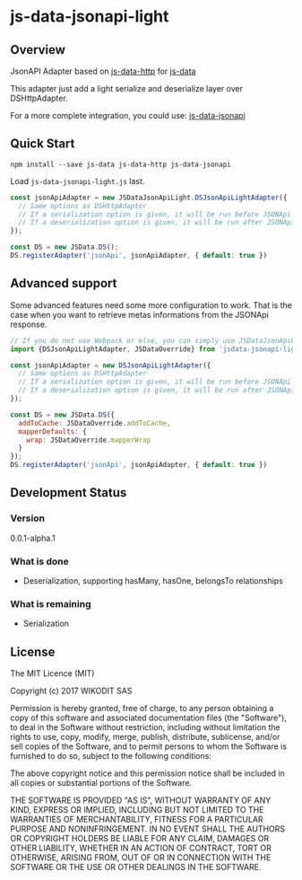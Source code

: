 # js-data-jsonapi-light

## Overview

JsonAPI Adapter based on [js-data-http](https://github.com/js-data/js-data-http) for [js-data](http://www.js-data.io)

This adapter just add a light serialize and deserialize layer over DSHttpAdapter.

For a more complete integration, you could use: [js-data-jsonapi](https://github.com/BlairAllegroTech/js-data-jsonapi)

## Quick Start

`npm install --save js-data js-data-http js-data-jsonapi`

Load `js-data-jsonapi-light.js` last.

```js
const jsonApiAdapter = new JSDataJsonApiLight.DSJsonApiLightAdapter({
  // Same options as DSHttpAdapter
  // If a serialization option is given, it will be run before JSONApi serialization has occured
  // If a deserialization option is given, it will be run after JSONApi deserialization has occured
});

const DS = new JSData.DS();
DS.registerAdapter('jsonApi', jsonApiAdapter, { default: true })
```

## Advanced support

Some advanced features need some more configuration to work. That is the case when you want to retrieve metas informations from the JSONApi response.

```js
// If you do not use Webpack or else, you can simply use JSDataJsonApiLight.DSJsonApiLightAdapter or JSDataJsonApiLight.JSDataOverride instead
import {DSJsonApiLightAdapter, JSDataOverride} from 'jsdata-jsonapi-light'

const jsonApiAdapter = new DSJsonApiLightAdapter({
  // Same options as DSHttpAdapter
  // If a serialization option is given, it will be run before JSONApi serialization has occured
  // If a deserialization option is given, it will be run after JSONApi deserialization has occured
});

const DS = new JSData.DS({
  addToCache: JSDataOverride.addToCache,
  mapperDefaults: {
    wrap: JSDataOverride.mapperWrap
  }
});
DS.registerAdapter('jsonApi', jsonApiAdapter, { default: true })
```


## Development Status

### Version

0.0.1-alpha.1

### What is done

* Deserialization, supporting hasMany, hasOne, belongsTo relationships

### What is remaining

* Serialization

## License

The MIT Licence (MIT)

Copyright (c) 2017 WIKODIT SAS

Permission is hereby granted, free of charge, to any person obtaining a copy of this software and associated documentation files (the "Software"), to deal in the Software without restriction, including without limitation the rights to use, copy, modify, merge, publish, distribute, sublicense, and/or sell copies of the Software, and to permit persons to whom the Software is furnished to do so, subject to the following conditions:

The above copyright notice and this permission notice shall be included in all copies or substantial portions of the Software.

THE SOFTWARE IS PROVIDED "AS IS", WITHOUT WARRANTY OF ANY KIND, EXPRESS OR IMPLIED, INCLUDING BUT NOT LIMITED TO THE WARRANTIES OF MERCHANTABILITY, FITNESS FOR A PARTICULAR PURPOSE AND NONINFRINGEMENT. IN NO EVENT SHALL THE AUTHORS OR COPYRIGHT HOLDERS BE LIABLE FOR ANY CLAIM, DAMAGES OR OTHER LIABILITY, WHETHER IN AN ACTION OF CONTRACT, TORT OR OTHERWISE, ARISING FROM, OUT OF OR IN CONNECTION WITH THE SOFTWARE OR THE USE OR OTHER DEALINGS IN THE SOFTWARE.